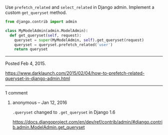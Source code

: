 Use `prefetch_related` and `select_related` in Django admin. Implement a custom `get_queryset` method.

```py
from django.contrib import admin

class MyModelAdmin(admin.ModelAdmin):
  def get_queryset(self, request):
    queryset = super(MyModelAdmin, self).get_queryset(request)
    queryset = queryset.prefetch_related('user')
    return queryset
```

---

Posted Feb 4, 2015.

https://www.darklaunch.com/2015/02/04/how-to-prefetch-related-queryset-in-django-admin.html

---

1 comment

<ol><li><div>

anonymous &ndash; Jan 12, 2016<div>

`.queryset` changed to `.get_queryset` in Django 1.6

https://docs.djangoproject.com/en/dev/ref/contrib/admin/#django.contrib.admin.ModelAdmin.get_queryset

</div></div></li></ol>
